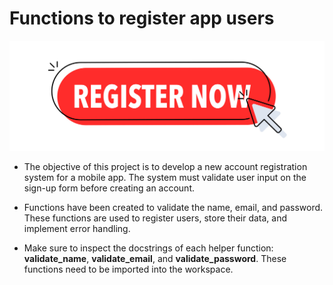 # Functions to register app users
<img src="./images/register_app.jpg">

- The objective of this project is to develop a new account registration system for a mobile app. The system must validate user input on the sign-up form before creating an account.

- Functions have been created to validate the name, email, and password. These functions are used to register users, store their data, and implement error handling.

- Make sure to inspect the docstrings of each helper function: **validate_name**, **validate_email**, and **validate_password**. These functions need to be imported into the workspace. 